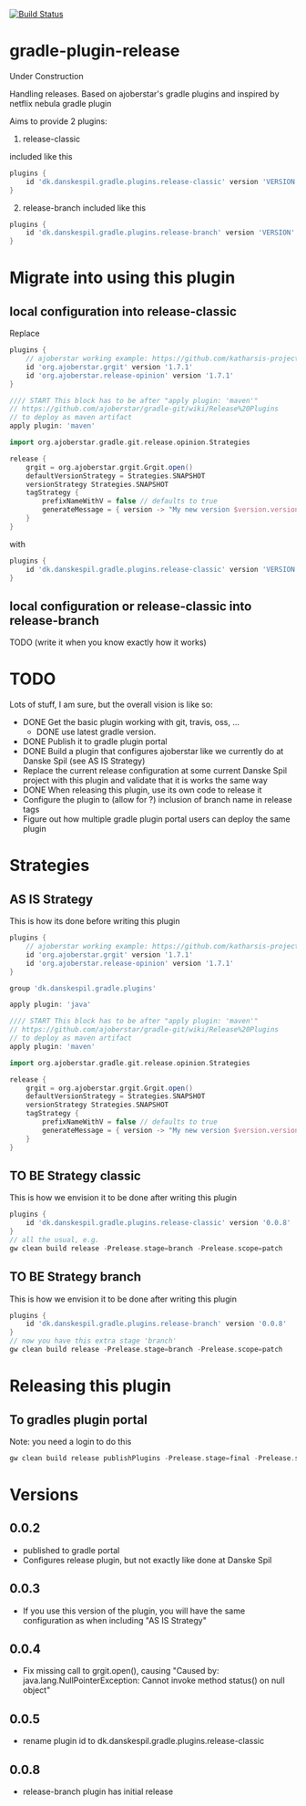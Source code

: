 [![Build Status](https://travis-ci.org/danskespil/gradle-plugin-terraform.svg?branch=master)](https://travis-ci.org/danskespil/gradle-plugin-terraform)

# gradle-plugin-release
Under Construction

Handling releases. Based on ajoberstar's gradle plugins and inspired by netflix nebula gradle plugin

Aims to provide 2 plugins:

1. release-classic

included like this
```groovy
plugins {
    id 'dk.danskespil.gradle.plugins.release-classic' version 'VERSION'
}
```

2. release-branch
included like this
```groovy
plugins {
    id 'dk.danskespil.gradle.plugins.release-branch' version 'VERSION'
}
```

# Migrate into using this plugin
## local configuration into release-classic
Replace
```groovy
plugins {
    // ajoberstar working example: https://github.com/katharsis-project/katharsis-vertx/blob/master/build.gradle
    id 'org.ajoberstar.grgit' version '1.7.1'
    id 'org.ajoberstar.release-opinion' version '1.7.1'
}

//// START This block has to be after "apply plugin: 'maven'"
// https://github.com/ajoberstar/gradle-git/wiki/Release%20Plugins
// to deploy as maven artifact
apply plugin: 'maven'

import org.ajoberstar.gradle.git.release.opinion.Strategies

release {
    grgit = org.ajoberstar.grgit.Grgit.open()
    defaultVersionStrategy = Strategies.SNAPSHOT
    versionStrategy Strategies.SNAPSHOT
    tagStrategy {
        prefixNameWithV = false // defaults to true
        generateMessage = { version -> "My new version $version.version" }
    }
}
```
with
```groovy
plugins {
    id 'dk.danskespil.gradle.plugins.release-classic' version 'VERSION'
}
```
## local configuration or release-classic into release-branch
TODO (write it when you know exactly how it works)

# TODO
Lots of stuff, I am sure, but the overall vision is like so:

* DONE Get the basic plugin working with git, travis, oss, ...
  * DONE use latest gradle version.
* DONE Publish it to gradle plugin portal
* DONE Build a plugin that configures ajoberstar like we currently do at Danske Spil (see AS IS Strategy) 
* Replace the current release configuration at some current Danske Spil project with this plugin and validate that it is works the same way
* DONE When releasing this plugin, use its own code to release it
* Configure the plugin to (allow for ?) inclusion of branch name in release tags
* Figure out how multiple gradle plugin portal users can deploy the same plugin

# Strategies

## AS IS Strategy
This is how its done before writing this plugin
```groovy
plugins {
    // ajoberstar working example: https://github.com/katharsis-project/katharsis-vertx/blob/master/build.gradle
    id 'org.ajoberstar.grgit' version '1.7.1'
    id 'org.ajoberstar.release-opinion' version '1.7.1'
}

group 'dk.danskespil.gradle.plugins'

apply plugin: 'java'

//// START This block has to be after "apply plugin: 'maven'"
// https://github.com/ajoberstar/gradle-git/wiki/Release%20Plugins
// to deploy as maven artifact
apply plugin: 'maven'

import org.ajoberstar.gradle.git.release.opinion.Strategies

release {
    grgit = org.ajoberstar.grgit.Grgit.open()
    defaultVersionStrategy = Strategies.SNAPSHOT
    versionStrategy Strategies.SNAPSHOT
    tagStrategy {
        prefixNameWithV = false // defaults to true
        generateMessage = { version -> "My new version $version.version" }
    }
}
```
## TO BE Strategy classic
This is how we envision it to be done after writing this plugin
```groovy
plugins {
    id 'dk.danskespil.gradle.plugins.release-classic' version '0.0.8'
}
// all the usual, e.g.
gw clean build release -Prelease.stage=branch -Prelease.scope=patch
```

## TO BE Strategy branch
This is how we envision it to be done after writing this plugin
```groovy
plugins {
    id 'dk.danskespil.gradle.plugins.release-branch' version '0.0.8'
}
// now you have this extra stage 'branch'
gw clean build release -Prelease.stage=branch -Prelease.scope=patch
```

# Releasing this plugin
## To gradles plugin portal
Note: you need a login to do this
```groovy
gw clean build release publishPlugins -Prelease.stage=final -Prelease.scope=patch
```

# Versions
## 0.0.2
* published to gradle portal
* Configures release plugin, but not exactly like done at Danske Spil

## 0.0.3
* If you use this version of the plugin, you will have the same configuration as when including "AS IS Strategy"

## 0.0.4
* Fix missing call to grgit.open(), causing "Caused by: java.lang.NullPointerException: Cannot invoke method status() on null object"

## 0.0.5
* rename plugin id to dk.danskespil.gradle.plugins.release-classic

## 0.0.8 
* release-branch plugin has initial release